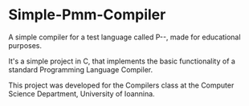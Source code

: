 # Simple-Pmm-Compiler
A simple compiler for a test language called P--, made for educational purposes.

It's a simple project in C, that implements the basic functionality of a standard Programming Language Compiler.

This project was developed for the Compilers class at the Computer Science Department, University of Ioannina.

